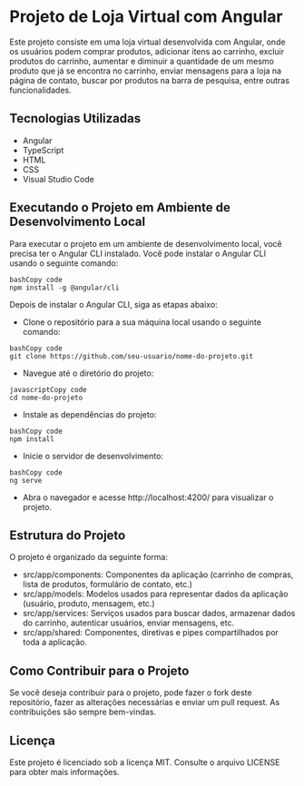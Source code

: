 # Projeto de Loja Virtual com Angular

Este projeto consiste em uma loja virtual desenvolvida com Angular, onde os usuários podem comprar produtos, adicionar itens ao carrinho, excluir produtos do carrinho, aumentar e diminuir a quantidade de um mesmo produto que já se encontra no carrinho, enviar mensagens para a loja na página de contato, buscar por produtos na barra de pesquisa, entre outras funcionalidades.

## Tecnologias Utilizadas

- Angular
- TypeScript
- HTML
- CSS
- Visual Studio Code

## Executando o Projeto em Ambiente de Desenvolvimento Local

Para executar o projeto em um ambiente de desenvolvimento local, você precisa ter o Angular CLI instalado. Você pode instalar o Angular CLI usando o seguinte comando:

```
bashCopy code
npm install -g @angular/cli
```

Depois de instalar o Angular CLI, siga as etapas abaixo:

- Clone o repositório para a sua máquina local usando o seguinte comando:

```
bashCopy code
git clone https://github.com/seu-usuario/nome-do-projeto.git
```

- Navegue até o diretório do projeto:

```
javascriptCopy code
cd nome-do-projeto
```

- Instale as dependências do projeto:

```
bashCopy code
npm install
```

- Inicie o servidor de desenvolvimento:

```
bashCopy code
ng serve
```

- Abra o navegador e acesse http://localhost:4200/ para visualizar o projeto.

## Estrutura do Projeto

O projeto é organizado da seguinte forma:

- src/app/components: Componentes da aplicação (carrinho de compras, lista de produtos, formulário de contato, etc.)
- src/app/models: Modelos usados para representar dados da aplicação (usuário, produto, mensagem, etc.)
- src/app/services: Serviços usados para buscar dados, armazenar dados do carrinho, autenticar usuários, enviar mensagens, etc.
- src/app/shared: Componentes, diretivas e pipes compartilhados por toda a aplicação.

## Como Contribuir para o Projeto

Se você deseja contribuir para o projeto, pode fazer o fork deste repositório, fazer as alterações necessárias e enviar um pull request. As contribuições são sempre bem-vindas.

## Licença

Este projeto é licenciado sob a licença MIT. Consulte o arquivo LICENSE para obter mais informações.